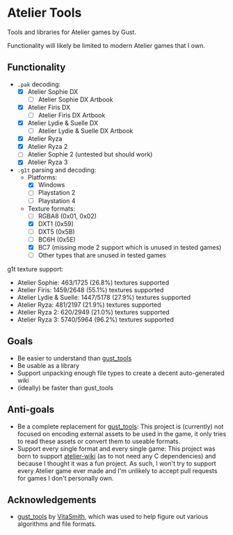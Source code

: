 # Atelier Tools

Tools and libraries for Atelier games by Gust.

Functionality will likely be limited to modern Atelier games that I own.

## Functionality

- `.pak` decoding:
  - [x] Atelier Sophie DX
    - [ ] Atelier Sophie DX Artbook
  - [x] Atelier Firis DX
    - [ ] Atelier Firis DX Artbook
  - [x] Atelier Lydie & Suelle DX
    - [ ] Atelier Lydie & Suelle DX Artbook
  - [x] Atelier Ryza
  - [x] Atelier Ryza 2
  - [ ] Atelier Sophie 2 (untested but should work)
  - [x] Atelier Ryza 3
- `.g1t` parsing and decoding:
  - Platforms:
    - [x] Windows
    - [ ] Playstation 2
    - [ ] Playstation 4
  - Texture formats:
    - [ ] RGBA8 (0x01, 0x02)
    - [x] DXT1 (0x59)
    - [ ] DXT5 (0x5B)
    - [ ] BC6H (0x5E)
    - [x] BC7 (missing mode 2 support which is unused in tested games)
    - [ ] Other types that are unused in tested games

g1t texture support:

- Atelier Sophie: 463/1725 (26.8%) textures supported
- Atelier Firis: 1459/2648 (55.1%) textures supported
- Atelier Lydie & Suelle: 1447/5178 (27.9%) textures supported
- Atelier Ryza: 481/2197 (21.9%) textures supported
- Atelier Ryza 2: 620/2949 (21.0%) textures supported
- Atelier Ryza 3: 5740/5964 (96.2%) textures supported

## Goals

- Be easier to understand than [gust_tools](https://github.com/VitaSmith/gust_tools)
- Be usable as a library
- Support unpacking enough file types to create a decent auto-generated wiki
- (ideally) be faster than gust_tools

## Anti-goals

- Be a complete replacement for [gust_tools](https://github.com/VitaSmith/gust_tools): This project
  is (currently) not focused on encoding external assets to be used in the game, it only tries to
  read these assets or convert them to useable formats.
- Support every single format and every single game: This project was born to support
  [atelier-wiki](https://github.com/holly-hacker/atelier-wiki) (as to not need any C dependencies)
  and because I thought it was a fun project. As such, I won't try to support every Atelier game
  ever made and I'm unlikely to accept pull requests for games I don't personally own.

## Acknowledgements

- [gust_tools](https://github.com/VitaSmith/gust_tools) by [VitaSmith](https://github.com/VitaSmith), which was used to help figure out various algorithms and file formats.
